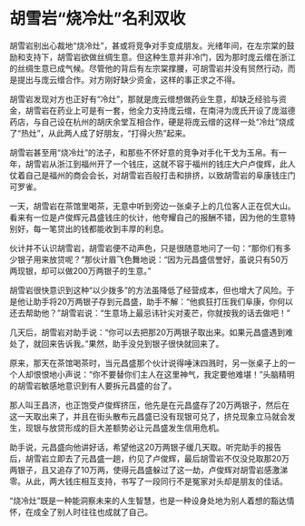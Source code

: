 # 胡雪岩“烧冷灶”名利双收

胡雪岩别出心裁地“烧冷灶”，甚或将竞争对手变成朋友。光绪年间，在左宗棠的鼓励和支持下，胡雪岩欲做丝绸生意。但这种生意并非冷门，因为那时庞云缯在浙江的丝绸生意已成气候。尽管他的背后有左宗棠撑腰，可胡雪岩并没有贸然行动，而是提出与庞云缯合作。对方刚好缺少资金，这样的事正求之不得。 

胡雪岩发现对方也正好有“冷灶”，那就是庞云缯想做药业生意，却缺乏经验与资金，胡雪岩在药业上可是有一套，他全力支持庞云缯，在南浔为庞氏开设了庞滋德药店，与自己设在杭州的胡庆余堂互相合作，硬是将庞云缯的这样一处“冷灶”烧成了“热灶”，从此两人成了好朋友，“打得火热”起来。 

胡雪岩甚至用“烧冷灶”的法子，和那些不怀好意的竞争对手化干戈为玉帛。有一年，胡雪岩从浙江到福州开了一个钱庄，这就不容于福州的钱庄大户卢俊辉，此人仗着自己是福州的商会会长，对胡雪岩百般打击和排挤，以致胡雪岩的阜康钱庄门可罗雀。 

一天，胡雪岩在茶馆里喝茶，无意中听到旁边一张桌子上的几位客人正在侃大山。看来有一位是卢俊辉元昌盛钱庄的伙计，他夸耀自己的报酬不错，因为他的生意特别好，每一笔贷出的钱都能收到丰厚的利息。 

伙计并不认识胡雪岩，胡雪岩便不动声色，只是很随意地问了一句：“那你们有多少银子用来放贷呢？”那伙计眉飞色舞地说：“因为元昌盛信誉好，虽说只有50万两现银，却可以做200万两银子的生意。” 

胡雪岩很快意识到这种“以少拨多”的方法虽降低了经营成本，但也增大了风险。于是他让助手将20万两银子存到元昌盛，助手不解：“他疯狂打压我们阜康，你何以还去帮助他？”胡雪岩说：“生意场上最忌讳针尖对麦芒，你就按我的话去做吧！” 

几天后，胡雪岩对助手说：“你可以去把那20万两银子取出来。如果元昌盛遇到难处了，就回来告诉我。”果然，助手没兑到银子很快就回来了。 

原来，那天在茶馆喝茶时，当元昌盛那个伙计说得唾沫四溅时，另一张桌子上的一个人却恨恨地小声说：“你不要替你们主人在这里神气，我定要他难堪！”头脑精明的胡雪岩敏感地意识到有人要拆元昌盛的台了。 

那人叫王昌济，也正饱受卢俊辉挤压，他先是在元昌盛存了20万两银子，然后在这一天取出来了，并且在街头散布元昌盛已没有现银可兑了，挤兑现象立马就会发生，现银与放贷形成的巨大差额势必让元昌盛发生信用危机。 

助手说，元昌盛向他讲好话，希望他这20万两银子缓几天取。听完助手的报告后，胡雪岩立即去了元昌盛一趟，约见了卢俊辉，最后胡雪岩不仅没兑取那20万两银子，且又追存了10万两，使得元昌盛躲过了这一劫，卢俊辉对胡雪岩感激涕零。从此，两大钱庄相互支持，书写了一段同行不是冤家对头却是朋友的佳话。 

“烧冷灶”既是一种能洞察未来的人生智慧，也是一种设身处地为别人着想的豁达情怀，在成全了别人时往往也成就了自己。